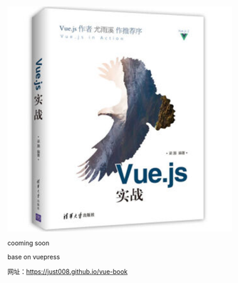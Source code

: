 <p align="center">
  <img width="720" src="https://raw.githubusercontent.com/Just008/vue-book/master/docs/.vuepress/public/book.jpg">
</p>

cooming soon

base on vuepress

网址：https://just008.github.io/vue-book